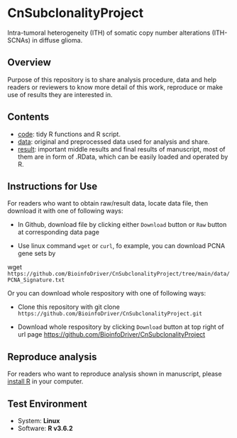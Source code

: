 # CnSubclonalityProject

Intra-tumoral heterogeneity (ITH) of somatic copy number alterations (ITH-SCNAs) in diffuse glioma.

## Overview

Purpose of this repository is to share analysis procedure, data and help readers or reviewers to know more detail of this work, reproduce or make use of results they are interested in.

## Contents

* [code](https://github.com/BioinfoDriver/CnSubclonalityProject/tree/main/code): tidy R functions and R script.
* [data](https://github.com/BioinfoDriver/CnSubclonalityProject/tree/main/data): original and preprocessed data used for analysis and share.
* [result](https://github.com/BioinfoDriver/CnSubclonalityProject/tree/main/result): important middle results and final results of manuscript, most of them are in form of .RData, which can be easily loaded and operated by R.

## Instructions for Use
For readers who want to obtain raw/result data, locate data file, then download it with one of following ways:

* In Github, download file by clicking either `Download` button or `Raw` button at corresponding data page

* Use linux command `wget` or `curl`, fo example, you can download PCNA gene sets by

wget `https://github.com/BioinfoDriver/CnSubclonalityProject/tree/main/data/PCNA_Signature.txt`

Or you can download whole respository with one of following ways:

* Clone this repository with git clone `https://github.com/BioinfoDriver/CnSubclonalityProject.git`

* Download whole respository by clicking `Download` button at top right of url page https://github.com/BioinfoDriver/CnSubclonalityProject

## Reproduce analysis

For readers who want to reproduce analysis shown in manuscript, please [install R](https://cran.r-project.org/) in your computer.

## Test Environment
* System: **Linux**
* Software: **R v3.6.2**
